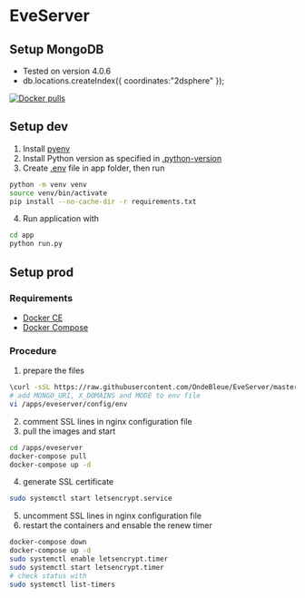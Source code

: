 # EveServer

## Setup MongoDB 
- Tested on version 4.0.6
- db.locations.createIndex({ coordinates:"2dsphere" });

[![Docker pulls](https://img.shields.io/docker/pulls/ondebleue/eve-server.svg)](https://hub.docker.com/r/ondebleue/eve-server/)

## Setup dev
1. Install [pyenv](https://github.com/pyenv/pyenv)
2. Install Python version as specified in [.python-version](.python-version)
3. Create [.env](app/env.exemple) file in app folder, then run
```bash
python -m venv venv
source venv/bin/activate
pip install --no-cache-dir -r requirements.txt
```
4. Run application with
```bash
cd app
python run.py
```

## Setup prod
### Requirements
- [Docker CE](https://docs.docker.com/v17.09/engine/installation/linux/docker-ce/debian/)
- [Docker Compose](https://docs.docker.com/compose/install/)

### Procedure
1. prepare the files
```bash
\curl -sSL https://raw.githubusercontent.com/OndeBleue/EveServer/master/setup.sh | bash
# add MONGO_URI, X_DOMAINS and MODE to env file
vi /apps/eveserver/config/env
```
2. comment SSL lines in nginx configuration file
3. pull the images and start
```bash
cd /apps/eveserver
docker-compose pull
docker-compose up -d

```
4. generate SSL certificate
```bash
sudo systemctl start letsencrypt.service
```
5. uncomment SSL lines in nginx configuration file
6. restart the containers and ensable the renew timer
```bash
docker-compose down
docker-compose up -d
sudo systemctl enable letsencrypt.timer
sudo systemctl start letsencrypt.timer
# check status with
sudo systemctl list-timers
```
